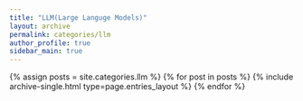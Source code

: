 ```yaml
---
title: "LLM(Large Languge Models)"
layout: archive
permalink: categories/llm
author_profile: true
sidebar_main: true
---
```



{% assign posts = site.categories.llm %}
{% for post in posts %} {% include archive-single.html type=page.entries_layout %} {% endfor %}
